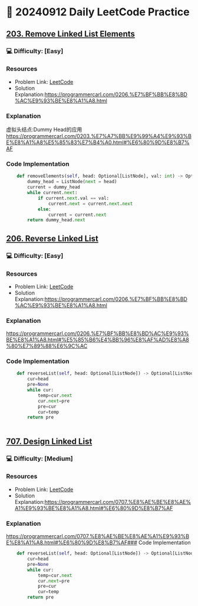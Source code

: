 
# :dart: 20240912 Daily LeetCode Practice

## [203. Remove Linked List Elements](https://leetcode.com/problems/remove-linked-list-elements/description/)
### :computer: Difficulty: [Easy]

### Resources
- Problem Link: [LeetCode](https://leetcode.com/problems/remove-linked-list-elements/description/)
- Solution Explanation:https://programmercarl.com/0206.%E7%BF%BB%E8%BD%AC%E9%93%BE%E8%A1%A8.html 



### Explanation
虚拟头结点:Dummy Head的应用
https://programmercarl.com/0203.%E7%A7%BB%E9%99%A4%E9%93%BE%E8%A1%A8%E5%85%83%E7%B4%A0.html#%E6%80%9D%E8%B7%AF
### Code Implementation
```python
    def removeElements(self, head: Optional[ListNode], val: int) -> Optional[ListNode]:
        dummy_head = ListNode(next = head)
        current = dummy_head
        while current.next:
            if current.next.val == val:
                current.next = current.next.next
            else:
                current = current.next
        return dummy_head.next

```

## [206. Reverse Linked List](https://leetcode.com/problems/reverse-linked-list/description/)
### :computer: Difficulty: [Easy]

### Resources
- Problem Link: [LeetCode](https://leetcode.com/problems/reverse-linked-list/description/)
- Solution Explanation:https://programmercarl.com/0206.%E7%BF%BB%E8%BD%AC%E9%93%BE%E8%A1%A8.html 



### Explanation
https://programmercarl.com/0206.%E7%BF%BB%E8%BD%AC%E9%93%BE%E8%A1%A8.html#%E5%85%B6%E4%BB%96%E8%AF%AD%E8%A8%80%E7%89%88%E6%9C%AC
### Code Implementation
```python
    def reverseList(self, head: Optional[ListNode]) -> Optional[ListNode]:
        cur=head
        pre=None
        while cur:
            temp=cur.next
            cur.next=pre
            pre=cur
            cur=temp
        return pre
            

```




## [707. Design Linked List](https://leetcode.com/problems/design-linked-list/description/)
### :computer: Difficulty: [Medium]

### Resources
- Problem Link: [LeetCode](https://leetcode.com/problems/design-linked-list/description/)
- Solution Explanation:https://programmercarl.com/0707.%E8%AE%BE%E8%AE%A1%E9%93%BE%E8%A1%A8.html#%E6%80%9D%E8%B7%AF



### Explanation
https://programmercarl.com/0707.%E8%AE%BE%E8%AE%A1%E9%93%BE%E8%A1%A8.html#%E6%80%9D%E8%B7%AF### Code Implementation


```python
    def reverseList(self, head: Optional[ListNode]) -> Optional[ListNode]:
        cur=head
        pre=None
        while cur:
            temp=cur.next
            cur.next=pre
            pre=cur
            cur=temp
        return pre
            

```

